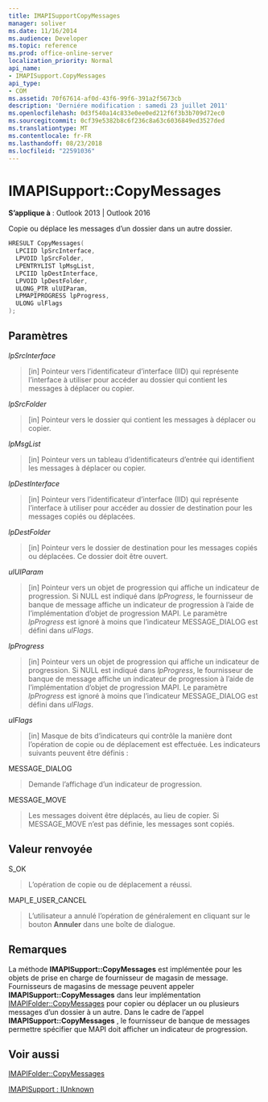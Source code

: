 ```yaml
---
title: IMAPISupportCopyMessages
manager: soliver
ms.date: 11/16/2014
ms.audience: Developer
ms.topic: reference
ms.prod: office-online-server
localization_priority: Normal
api_name:
- IMAPISupport.CopyMessages
api_type:
- COM
ms.assetid: 70f67614-af0d-43f6-99f6-391a2f5673cb
description: 'Derniére modification : samedi 23 juillet 2011'
ms.openlocfilehash: 0d3f540a14c833e0ee0ed212f6f3b3b709d72ec0
ms.sourcegitcommit: 0cf39e5382b8c6f236c8a63c6036849ed3527ded
ms.translationtype: MT
ms.contentlocale: fr-FR
ms.lasthandoff: 08/23/2018
ms.locfileid: "22591036"
---
```

# <a name="imapisupportcopymessages"></a>IMAPISupport::CopyMessages

  
  
**S’applique à** : Outlook 2013 | Outlook 2016 
  
Copie ou déplace les messages d’un dossier dans un autre dossier.
  
```cpp
HRESULT CopyMessages(
  LPCIID lpSrcInterface,
  LPVOID lpSrcFolder,
  LPENTRYLIST lpMsgList,
  LPCIID lpDestInterface,
  LPVOID lpDestFolder,
  ULONG_PTR ulUIParam,
  LPMAPIPROGRESS lpProgress,
  ULONG ulFlags
);
```

## <a name="parameters"></a>Paramètres

 _lpSrcInterface_
  
> [in] Pointeur vers l’identificateur d’interface (IID) qui représente l’interface à utiliser pour accéder au dossier qui contient les messages à déplacer ou copier.
    
 _lpSrcFolder_
  
> [in] Pointeur vers le dossier qui contient les messages à déplacer ou copier.
    
 _lpMsgList_
  
> [in] Pointeur vers un tableau d’identificateurs d’entrée qui identifient les messages à déplacer ou copier. 
    
 _lpDestInterface_
  
> [in] Pointeur vers l’identificateur d’interface (IID) qui représente l’interface à utiliser pour accéder au dossier de destination pour les messages copiés ou déplacées.
    
 _lpDestFolder_
  
> [in] Pointeur vers le dossier de destination pour les messages copiés ou déplacées. Ce dossier doit être ouvert.
    
 _ulUIParam_
  
> [in] Pointeur vers un objet de progression qui affiche un indicateur de progression. Si NULL est indiqué dans _lpProgress_, le fournisseur de banque de message affiche un indicateur de progression à l’aide de l’implémentation d’objet de progression MAPI. Le paramètre _lpProgress_ est ignoré à moins que l’indicateur MESSAGE_DIALOG est défini dans _ulFlags_.
    
 _lpProgress_
  
> [in] Pointeur vers un objet de progression qui affiche un indicateur de progression. Si NULL est indiqué dans _lpProgress_, le fournisseur de banque de message affiche un indicateur de progression à l’aide de l’implémentation d’objet de progression MAPI. Le paramètre _lpProgress_ est ignoré à moins que l’indicateur MESSAGE_DIALOG est défini dans _ulFlags_.
    
 _ulFlags_
  
> [in] Masque de bits d’indicateurs qui contrôle la manière dont l’opération de copie ou de déplacement est effectuée. Les indicateurs suivants peuvent être définis :
    
MESSAGE_DIALOG 
  
> Demande l’affichage d’un indicateur de progression.
    
MESSAGE_MOVE 
  
> Les messages doivent être déplacés, au lieu de copier. Si MESSAGE_MOVE n’est pas définie, les messages sont copiés.
    
## <a name="return-value"></a>Valeur renvoyée

S_OK 
  
> L’opération de copie ou de déplacement a réussi.
    
MAPI_E_USER_CANCEL 
  
> L’utilisateur a annulé l’opération de généralement en cliquant sur le bouton **Annuler** dans une boîte de dialogue. 
    
## <a name="remarks"></a>Remarques

La méthode **IMAPISupport::CopyMessages** est implémentée pour les objets de prise en charge de fournisseur de magasin de message. Fournisseurs de magasins de message peuvent appeler **IMAPISupport::CopyMessages** dans leur implémentation [IMAPIFolder::CopyMessages](imapifolder-copymessages.md) pour copier ou déplacer un ou plusieurs messages d’un dossier à un autre. Dans le cadre de l’appel **IMAPISupport::CopyMessages** , le fournisseur de banque de messages permettre spécifier que MAPI doit afficher un indicateur de progression. 
  
## <a name="see-also"></a>Voir aussi



[IMAPIFolder::CopyMessages](imapifolder-copymessages.md)
  
[IMAPISupport : IUnknown](imapisupportiunknown.md)

